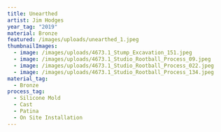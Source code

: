 ```yaml
---
title: Unearthed
artist: Jim Hodges
year_tag: "2019"
material: Bronze
featured: /images/uploads/unearthed_1.jpeg
thumbnailImages:
  - image: /images/uploads/4673.1_Stump_Excavation_151.jpeg
  - image: /images/uploads/4673.1_Studio_Rootball_Process_09.jpeg
  - image: /images/uploads/4673.1_Studio_Rootball_Process_022.jpeg
  - image: /images/uploads/4673.1_Studio_Rootball_Process_134.jpeg
material_tag:
  - Bronze
process_tag:
  - Silicone Mold
  - Cast
  - Patina
  - On Site Installation
---
```


